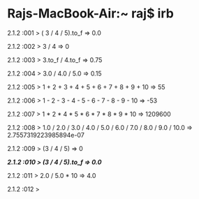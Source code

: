# Rajs-MacBook-Air:~ raj$ irb

2.1.2 :001 > ( 3 / 4 / 5).to_f
 => 0.0

2.1.2 :002 > 3 / 4
 => 0

2.1.2 :003 > 3.to_f / 4.to_f
 => 0.75

2.1.2 :004 > 3.0 / 4.0 / 5.0
 => 0.15

2.1.2 :005 > 1 + 2 + 3 + 4 + 5 + 6 + 7 + 8 + 9 + 10
 => 55

2.1.2 :006 > 1 - 2 - 3 - 4 - 5 - 6 - 7 - 8 - 9 - 10
 => -53

2.1.2 :007 > 1 * 2 * 4 * 5 * 6 * 7 * 8 * 9 * 10
 => 1209600

2.1.2 :008 > 1.0 / 2.0 / 3.0 / 4.0 / 5.0 / 6.0 / 7.0 / 8.0 / 9.0 / 10.0
 => 2.7557319223985894e-07

2.1.2 :009 > (3 / 4 / 5)
 => 0

***2.1.2 :010 > (3 / 4 / 5).to_f
 => 0.0***

2.1.2 :011 > 2.0 / 5.0 * 10
 => 4.0

2.1.2 :012 >
